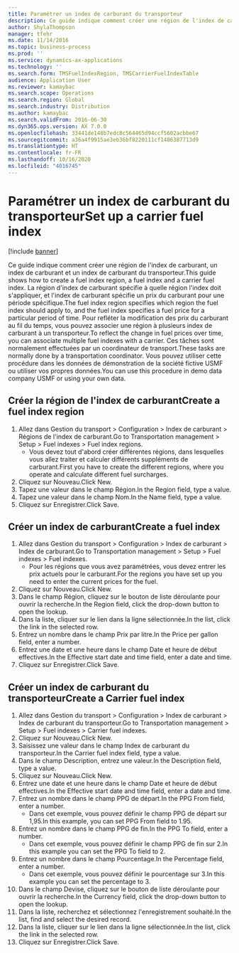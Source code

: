 ```yaml
---
title: Paramétrer un index de carburant du transporteur
description: Ce guide indique comment créer une région de l'index de carburant, un index de carburant et un index de carburant du transporteur.
author: ShylaThompson
manager: tfehr
ms.date: 11/14/2016
ms.topic: business-process
ms.prod: ''
ms.service: dynamics-ax-applications
ms.technology: ''
ms.search.form: TMSFuelIndexRegion, TMSCarrierFuelIndexTable
audience: Application User
ms.reviewer: kamaybac
ms.search.scope: Operations
ms.search.region: Global
ms.search.industry: Distribution
ms.author: kamaybac
ms.search.validFrom: 2016-06-30
ms.dyn365.ops.version: AX 7.0.0
ms.openlocfilehash: 33441de148b7edc8c564465d94ccf5602acbbe67
ms.sourcegitcommit: a36a4f9915ae3eb36bf8220111cf1486387713d9
ms.translationtype: HT
ms.contentlocale: fr-FR
ms.lasthandoff: 10/16/2020
ms.locfileid: "4016745"
---
```

# <a name="set-up-a-carrier-fuel-index"></a><span data-ttu-id="986f9-103">Paramétrer un index de carburant du transporteur</span><span class="sxs-lookup"><span data-stu-id="986f9-103">Set up a carrier fuel index</span></span>

[!include [banner](../../includes/banner.md)]

<span data-ttu-id="986f9-104">Ce guide indique comment créer une région de l'index de carburant, un index de carburant et un index de carburant du transporteur.</span><span class="sxs-lookup"><span data-stu-id="986f9-104">This guide shows how to create a fuel index region, a fuel index and a carrier fuel index.</span></span> <span data-ttu-id="986f9-105">La région d'index de carburant spécifie à quelle région l'index doit s'appliquer, et l'index de carburant spécifie un prix du carburant pour une période spécifique.</span><span class="sxs-lookup"><span data-stu-id="986f9-105">The fuel index region specifies which region the fuel index should apply to, and the fuel index specifies a fuel price for a particular period of time.</span></span> <span data-ttu-id="986f9-106">Pour refléter la modification des prix du carburant au fil du temps, vous pouvez associer une région à plusieurs index de carburant à un transporteur.</span><span class="sxs-lookup"><span data-stu-id="986f9-106">To reflect the change in fuel prices over time, you can associate multiple fuel indexes with a carrier.</span></span>  <span data-ttu-id="986f9-107">Ces tâches sont normalement effectuées par un coordinateur de transport.</span><span class="sxs-lookup"><span data-stu-id="986f9-107">These tasks are normally done by a transportation coordinator.</span></span> <span data-ttu-id="986f9-108">Vous pouvez utiliser cette procédure dans les données de démonstration de la société fictive USMF ou utiliser vos propres données.</span><span class="sxs-lookup"><span data-stu-id="986f9-108">You can use this procedure in demo data company USMF or using your own data.</span></span>


## <a name="create-a-fuel-index-region"></a><span data-ttu-id="986f9-109">Créer la région de l'index de carburant</span><span class="sxs-lookup"><span data-stu-id="986f9-109">Create a fuel index region</span></span>
1. <span data-ttu-id="986f9-110">Allez dans Gestion du transport > Configuration > Index de carburant > Régions de l'index de carburant.</span><span class="sxs-lookup"><span data-stu-id="986f9-110">Go to Transportation management > Setup > Fuel indexes > Fuel index regions.</span></span>
    * <span data-ttu-id="986f9-111">Vous devez tout d'abord créer différentes régions, dans lesquelles vous allez traiter et calculer différents suppléments de carburant.</span><span class="sxs-lookup"><span data-stu-id="986f9-111">First you have to create the different regions, where you operate and calculate different fuel surcharges.</span></span>  
2. <span data-ttu-id="986f9-112">Cliquez sur Nouveau.</span><span class="sxs-lookup"><span data-stu-id="986f9-112">Click New.</span></span>
3. <span data-ttu-id="986f9-113">Tapez une valeur dans le champ Région.</span><span class="sxs-lookup"><span data-stu-id="986f9-113">In the Region field, type a value.</span></span>
4. <span data-ttu-id="986f9-114">Tapez une valeur dans le champ Nom.</span><span class="sxs-lookup"><span data-stu-id="986f9-114">In the Name field, type a value.</span></span>
5. <span data-ttu-id="986f9-115">Cliquez sur Enregistrer.</span><span class="sxs-lookup"><span data-stu-id="986f9-115">Click Save.</span></span>

## <a name="create-a-fuel-index"></a><span data-ttu-id="986f9-116">Créer un index de carburant</span><span class="sxs-lookup"><span data-stu-id="986f9-116">Create a fuel index</span></span>
1. <span data-ttu-id="986f9-117">Allez dans Gestion du transport > Configuration > Index de carburant > Index de carburant.</span><span class="sxs-lookup"><span data-stu-id="986f9-117">Go to Transportation management > Setup > Fuel indexes > Fuel indexes.</span></span>
    * <span data-ttu-id="986f9-118">Pour les régions que vous avez paramétrées, vous devez entrer les prix actuels pour le carburant.</span><span class="sxs-lookup"><span data-stu-id="986f9-118">For the regions you have set up you need to enter the current prices for the fuel.</span></span>  
2. <span data-ttu-id="986f9-119">Cliquez sur Nouveau.</span><span class="sxs-lookup"><span data-stu-id="986f9-119">Click New.</span></span>
3. <span data-ttu-id="986f9-120">Dans le champ Région, cliquez sur le bouton de liste déroulante pour ouvrir la recherche.</span><span class="sxs-lookup"><span data-stu-id="986f9-120">In the Region field, click the drop-down button to open the lookup.</span></span>
4. <span data-ttu-id="986f9-121">Dans la liste, cliquer sur le lien dans la ligne sélectionnée.</span><span class="sxs-lookup"><span data-stu-id="986f9-121">In the list, click the link in the selected row.</span></span>
5. <span data-ttu-id="986f9-122">Entrez un nombre dans le champ Prix par litre.</span><span class="sxs-lookup"><span data-stu-id="986f9-122">In the Price per gallon field, enter a number.</span></span>
6. <span data-ttu-id="986f9-123">Entrez une date et une heure dans le champ Date et heure de début effectives.</span><span class="sxs-lookup"><span data-stu-id="986f9-123">In the Effective start date and time field, enter a date and time.</span></span>
7. <span data-ttu-id="986f9-124">Cliquez sur Enregistrer.</span><span class="sxs-lookup"><span data-stu-id="986f9-124">Click Save.</span></span>

## <a name="create-a-carrier-fuel-index"></a><span data-ttu-id="986f9-125">Créer un index de carburant du transporteur</span><span class="sxs-lookup"><span data-stu-id="986f9-125">Create a Carrier fuel index</span></span>
1. <span data-ttu-id="986f9-126">Allez dans Gestion du transport > Configuration > Index de carburant > Index de carburant du transporteur.</span><span class="sxs-lookup"><span data-stu-id="986f9-126">Go to Transportation management > Setup > Fuel indexes > Carrier fuel indexes.</span></span>
2. <span data-ttu-id="986f9-127">Cliquez sur Nouveau.</span><span class="sxs-lookup"><span data-stu-id="986f9-127">Click New.</span></span>
3. <span data-ttu-id="986f9-128">Saisissez une valeur dans le champ Index de carburant du transporteur.</span><span class="sxs-lookup"><span data-stu-id="986f9-128">In the Carrier fuel index field, type a value.</span></span>
4. <span data-ttu-id="986f9-129">Dans le champ Description, entrez une valeur.</span><span class="sxs-lookup"><span data-stu-id="986f9-129">In the Description field, type a value.</span></span>
5. <span data-ttu-id="986f9-130">Cliquez sur Nouveau.</span><span class="sxs-lookup"><span data-stu-id="986f9-130">Click New.</span></span>
6. <span data-ttu-id="986f9-131">Entrez une date et une heure dans le champ Date et heure de début effectives.</span><span class="sxs-lookup"><span data-stu-id="986f9-131">In the Effective start date and time field, enter a date and time.</span></span>
7. <span data-ttu-id="986f9-132">Entrez un nombre dans le champ PPG de départ.</span><span class="sxs-lookup"><span data-stu-id="986f9-132">In the PPG From field, enter a number.</span></span>
    * <span data-ttu-id="986f9-133">Dans cet exemple, vous pouvez définir le champ PPG de départ sur 1,95.</span><span class="sxs-lookup"><span data-stu-id="986f9-133">In this example, you can set PPG From field to 1.95.</span></span>  
8. <span data-ttu-id="986f9-134">Entrez un nombre dans le champ PPG de fin.</span><span class="sxs-lookup"><span data-stu-id="986f9-134">In the PPG To field, enter a number.</span></span>
    * <span data-ttu-id="986f9-135">Dans cet exemple, vous pouvez définir le champ PPG de fin sur 2.</span><span class="sxs-lookup"><span data-stu-id="986f9-135">In this example you can set the PPG To field to 2.</span></span>  
9. <span data-ttu-id="986f9-136">Entrez un nombre dans le champ Pourcentage.</span><span class="sxs-lookup"><span data-stu-id="986f9-136">In the Percentage field, enter a number.</span></span>
    * <span data-ttu-id="986f9-137">Dans cet exemple, vous pouvez définir le pourcentage sur 3.</span><span class="sxs-lookup"><span data-stu-id="986f9-137">In this example you can set the percentage to 3.</span></span>  
10. <span data-ttu-id="986f9-138">Dans le champ Devise, cliquez sur le bouton de liste déroulante pour ouvrir la recherche.</span><span class="sxs-lookup"><span data-stu-id="986f9-138">In the Currency field, click the drop-down button to open the lookup.</span></span>
11. <span data-ttu-id="986f9-139">Dans la liste, recherchez et sélectionnez l'enregistrement souhaité.</span><span class="sxs-lookup"><span data-stu-id="986f9-139">In the list, find and select the desired record.</span></span>
12. <span data-ttu-id="986f9-140">Dans la liste, cliquer sur le lien dans la ligne sélectionnée.</span><span class="sxs-lookup"><span data-stu-id="986f9-140">In the list, click the link in the selected row.</span></span>
13. <span data-ttu-id="986f9-141">Cliquez sur Enregistrer.</span><span class="sxs-lookup"><span data-stu-id="986f9-141">Click Save.</span></span>

